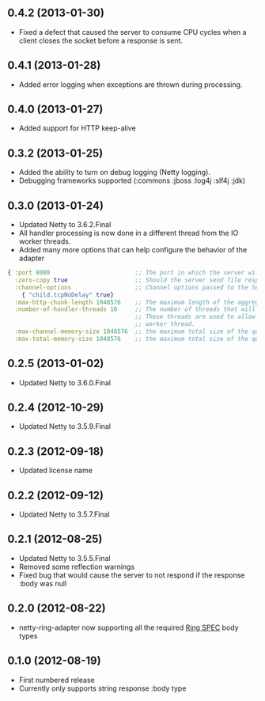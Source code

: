 ## 0.4.2 (2013-01-30)
* Fixed a defect that caused the server to consume CPU cycles when a client closes the socket before a response is sent.

## 0.4.1 (2013-01-28)
* Added error logging when exceptions are thrown during processing.

## 0.4.0 (2013-01-27)
* Added support for HTTP keep-alive

## 0.3.2 (2013-01-25)
* Added the ability to turn on debug logging (Netty logging).
* Debugging frameworks supported (:commons :jboss :log4j :slf4j :jdk)

## 0.3.0 (2013-01-24)
* Updated Netty to 3.6.2.Final
* All handler processing is now done in a different thread from the IO worker threads.
* Added many more options that can help configure the behavior of the adapter

```clj
{ :port 8080                        ;; The port in which the server will be listening for requests
  :zero-copy true                   ;; Should the server send file response bodies with Netty's FileRegion functionality
  :channel-options                  ;; Channel options passed to the ServerBootstrap.setOptions
    { "child.tcpNoDelay" true}
  :max-http-chunk-length 1048576    ;; The maximum length of the aggregated content
  :number-of-handler-threads 16     ;; The number of threads that will be used to handle requests.
                                    ;; These threads are used to allow the handler function to work without blocking an I/O
                                    ;; worker thread.
  :max-channel-memory-size 1048576  ;; the maximum total size of the queued events per channel
  :max-total-memory-size 1048576    ;; the maximum total size of the queued events
```

## 0.2.5 (2013-01-02)
* Updated Netty to 3.6.0.Final

## 0.2.4 (2012-10-29)
* Updated Netty to 3.5.9.Final

## 0.2.3 (2012-09-18)
* Updated license name

## 0.2.2 (2012-09-12)
* Updated Netty to 3.5.7.Final

## 0.2.1 (2012-08-25)

* Updated Netty to 3.5.5.Final
* Removed some reflection warnings
* Fixed bug that would cause the server to not respond if the response :body was null

## 0.2.0 (2012-08-22)

* netty-ring-adapter now supporting all the required [Ring SPEC](https://github.com/ring-clojure/ring/blob/master/SPEC) body types

## 0.1.0 (2012-08-19)

* First numbered release
* Currently only supports string response :body type
